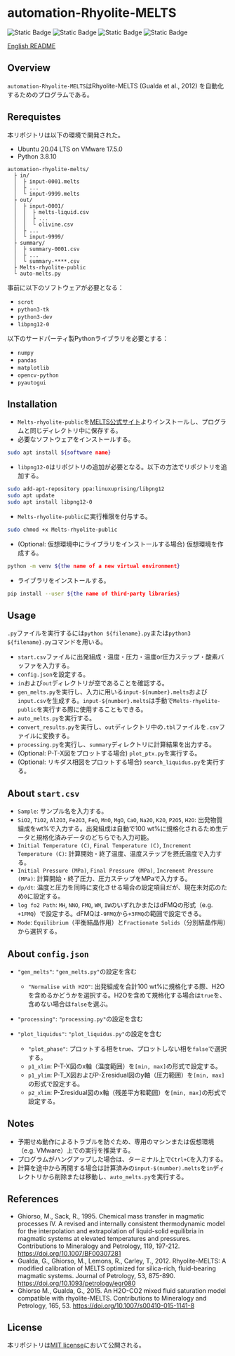 # automation-Rhyolite-MELTS

![Static Badge](https://img.shields.io/badge/rhyolite--MELTS-1.2.0-blue?style=flat-square&logo=rhyolite-melts)
![Static Badge](https://img.shields.io/badge/Ubuntu-20.04_LTS-blue?style=flat-square&logo=Ubuntu)
![Static Badge](https://img.shields.io/badge/Python-3.8-blue?style=flat-square&logo=python)
![Static Badge](https://img.shields.io/badge/License-MIT-blue?style=flat-square)

[English README](README.md)

## Overview
`automation-Rhyolite-MELTS`はRhyolite-MELTS (Gualda et al., 2012) を自動化するためのプログラムである。

## Rerequistes
本リポジトリは以下の環境で開発された。

- Ubuntu 20.04 LTS on VMware 17.5.0
- Python 3.8.10

```
automation-rhyolite-melts/
  ├ in/
  │  ├ input-0001.melts
  │  ├ ...
  │  └ input-9999.melts
  ├ out/
  │  ├ input-0001/
  │  │  ├ melts-liquid.csv
  │  │  ├ ...
  │  │  └ olivine.csv
  │  ├ ...
  │  └ input-9999/
  ├ summary/
  │  ├ summary-0001.csv
  │  ├ ...
  │  └ summary-****.csv
  ├ Melts-rhyolite-public
  └ auto-melts.py
```

事前に以下のソフトウェアが必要となる：
- `scrot`
- `python3-tk`
- `python3-dev`
- `libpng12-0`

以下のサードパーティ製Pythonライブラリを必要とする：
- `numpy`
- `pandas`
- `matplotlib`
- `opencv-python`
- `pyautogui`

## Installation
- `Melts-rhyolite-public`を[MELTS公式サイト](https://melts.ofm-research.org/unix.html)よりインストールし、プログラムと同じディレクトリ中に保存する。
- 必要なソフトウェアをインストールする。
```bash
sudo apt install ${software name}
```
- `libpng12-0`はリポジトリの追加が必要となる。以下の方法でリポジトリを追加する。
```bash
sudo add-apt-repository ppa:linuxuprising/libpng12
sudo apt update
sudo apt install libpng12-0
```
- `Melts-rhyolite-public`に実行権限を付与する。
```bash
sudo chmod +x Melts-rhyolite-public
```
- (Optional: 仮想環境中にライブラリをインストールする場合) 仮想環境を作成する。
```bash
python -m venv ${the name of a new virtual environment}
```

- ライブラリをインストールする。
```bash
pip install --user ${the name of third-party libraries}
```

## Usage

`.py`ファイルを実行するには`python ${filename}.py`または`python3 ${filename}.py`コマンドを用いる。

- `start.csv`ファイルに出発組成・温度・圧力・温度or圧力ステップ・酸素バッファを入力する。
- `config.json`を設定する。
- `in`および`out`ディレクトリが空であることを確認する。
- `gen_melts.py`を実行し、入力に用いる`input-${number}.melts`および`input.csv`を生成する。`input-${number}.melts`は手動で`Melts-rhyolite-public`を実行する際に使用することもできる。
- `auto_melts.py`を実行する。
- `convert_results.py`を実行し、`out`ディレクトリ中の`.tbl`ファイルを`.csv`ファイルに変換する。
- `processing.py`を実行し、`summary`ディレクトリに計算結果を出力する。
- (Optional: P-T-X図をプロットする場合) `plot_ptx.py`を実行する。
- (Optional: リキダス相図をプロットする場合) `search_liquidus.py`を実行する。

## About `start.csv`
- `Sample`: サンプル名を入力する。
- `SiO2`, `TiO2`, `Al2O3`, `Fe2O3`, `FeO`, `MnO`, `MgO`, `CaO`, `Na2O`, `K2O`, `P2O5`, `H2O`: 出発物質組成をwt%で入力する。出発組成は自動で100 wt%に規格化されるため生データと規格化済みデータのどちらでも入力可能。
- `Initial Temperature (C)`, `Final Temperature (C)`, `Increment Temperature (C)`: 計算開始・終了温度、温度ステップを摂氏温度で入力する。
- `Initial Pressure (MPa)`, `Final Pressure (MPa)`, `Increment Pressure (MPa)`: 計算開始・終了圧力、圧力ステップをMPaで入力する。
- `dp/dt`: 温度と圧力を同時に変化させる場合の設定項目だが、現在未対応のため`0`に設定する。
- `log fo2 Path`: `MH`, `NNO`, `FMQ`, `WM`, `IW`のいずれかまたはdFMQの形式（e.g. `+1FMQ`）で設定する。dFMQは`-9FMQ`から`+3FMQ`の範囲で設定できる。
- `Mode`: `Equilibrium`（平衡結晶作用）と`Fractionate Solids`（分別結晶作用）から選択する。


## About `config.json`
- `"gen_melts"`: `"gen_melts.py"`の設定を含む
  - `"Normalise with H2O"`: 出発組成を合計100 wt%に規格化する際、H2Oを含めるかどうかを選択する。H2Oを含めて規格化する場合は`true`を、含めない場合は`false`を選ぶ。

- `"processing"`: `"processing.py"`の設定を含む

- `"plot_liquidus"`: `"plot_liquidus.py"`の設定を含む
  - `"plot_phase"`: プロットする相を`true`、プロットしない相を`false`で選択する。
  - `p1_xlim`: P-T-X図のx軸（温度範囲）を`[min, max]`の形式で設定する。
  - `p1_ylim`: P-T_X図およびP-Σresidual図のy軸（圧力範囲）を`[min, max]`の形式で設定する。
  - `p2_xlim`: P-Σresidual図のx軸（残差平方和範囲）を`[min, max]`の形式で設定する。

## Notes
- 予期せぬ動作によるトラブルを防ぐため、専用のマシンまたは仮想環境（e.g. VMware）上での実行を推奨する。
- プログラムがハングアップした場合は、ターミナル上で`Ctrl+C`を入力する。
- 計算を途中から再開する場合は計算済みの`input-$(number).melts`を`in`ディレクトリから削除または移動し、`auto_melts.py`を実行する。

## References
- Ghiorso, M., Sack, R., 1995. Chemical mass transfer in magmatic processes IV. A revised and internally consistent thermodynamic model for the interpolation and extrapolation of liquid-solid equilibria in magmatic systems at elevated temperatures and pressures. Contributions to Mineralogy and Petrology, 119, 197-212. https://doi.org/10.1007/BF00307281
- Gualda, G., Ghiorso, M., Lemons, R., Carley, T., 2012. Rhyolite-MELTS: A modified calibration of MELTS optimized for silica-rich, fluid-bearing magmatic systems. Journal of Petrology, 53, 875-890. https://doi.org/10.1093/petrology/egr080
- Ghiorso M., Gualda, G., 2015. An H2O-CO2 mixed fluid saturation model compatible with rhyolite-MELTS. Contributions to Mineralogy and Petrology, 165, 53. https://doi.org/10.1007/s00410-015-1141-8

## License
本リポジトリは[MIT license](https://opensource.org/license/mit/)において公開される。